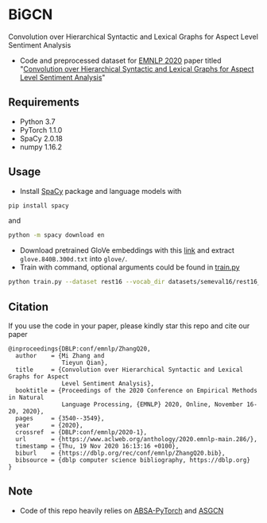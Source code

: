 # BiGCN
Convolution over Hierarchical Syntactic and Lexical Graphs for Aspect Level Sentiment Analysis
* Code and preprocessed dataset for [EMNLP 2020](https://2020.emnlp.org/papers/main) paper titled "[Convolution over Hierarchical Syntactic and Lexical Graphs for Aspect Level Sentiment Analysis](https://www.aclweb.org/anthology/2020.emnlp-main.286/)" 

## Requirements
* Python 3.7
* PyTorch 1.1.0
* SpaCy 2.0.18
* numpy 1.16.2

## Usage
* Install [SpaCy](https://spacy.io/) package and language models with
```bash
pip install spacy
```

and
```bash
python -m spacy download en
```

* Download pretrained GloVe embeddings with this [link](http://nlp.stanford.edu/data/wordvecs/glove.840B.300d.zip) and extract `glove.840B.300d.txt` into `glove/`.
* Train with command, optional arguments could be found in [train.py](/train.py)
```bash
python train.py --dataset rest16 --vocab_dir datasets/semeval16/rest16_ --save True
```

## Citation

If you use the code in your paper, please kindly star this repo and cite our paper
```
@inproceedings{DBLP:conf/emnlp/ZhangQ20,
  author    = {Mi Zhang and
               Tieyun Qian},
  title     = {Convolution over Hierarchical Syntactic and Lexical Graphs for Aspect
               Level Sentiment Analysis},
  booktitle = {Proceedings of the 2020 Conference on Empirical Methods in Natural
               Language Processing, {EMNLP} 2020, Online, November 16-20, 2020},
  pages     = {3540--3549},
  year      = {2020},
  crossref  = {DBLP:conf/emnlp/2020-1},
  url       = {https://www.aclweb.org/anthology/2020.emnlp-main.286/},
  timestamp = {Thu, 19 Nov 2020 16:13:16 +0100},
  biburl    = {https://dblp.org/rec/conf/emnlp/ZhangQ20.bib},
  bibsource = {dblp computer science bibliography, https://dblp.org}
}
```

## Note
* Code of this repo heavily relies on [ABSA-PyTorch](https://github.com/songyouwei/ABSA-PyTorch) and [ASGCN](https://github.com/GeneZC/ASGCN)
